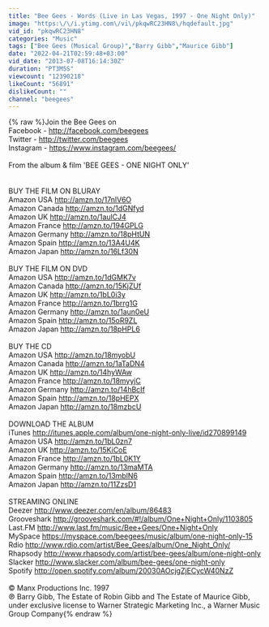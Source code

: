 ```yaml
---
title: "Bee Gees - Words (Live in Las Vegas, 1997 - One Night Only)"
image: "https:\/\/i.ytimg.com\/vi\/pkqwRC23HN8\/hqdefault.jpg"
vid_id: "pkqwRC23HN8"
categories: "Music"
tags: ["Bee Gees (Musical Group)","Barry Gibb","Maurice Gibb"]
date: "2022-04-21T02:59:48+03:00"
vid_date: "2013-07-08T16:14:30Z"
duration: "PT3M5S"
viewcount: "12390218"
likeCount: "56891"
dislikeCount: ""
channel: "beegees"
---
```

{% raw %}Join the Bee Gees on <br />Facebook - <a rel="nofollow" target="blank" href="http://facebook.com/beegees">http://facebook.com/beegees</a> <br />Twitter - <a rel="nofollow" target="blank" href="http://twitter.com/beegees">http://twitter.com/beegees</a><br />Instagram - <a rel="nofollow" target="blank" href="https://www.instagram.com/beegees/">https://www.instagram.com/beegees/</a><br /><br />From the album &amp; film 'BEE GEES - ONE NIGHT ONLY'<br /><br /><br />BUY THE FILM ON BLURAY<br />Amazon USA <a rel="nofollow" target="blank" href="http://amzn.to/17nlV6O">http://amzn.to/17nlV6O</a><br />Amazon Canada <a rel="nofollow" target="blank" href="http://amzn.to/1dGNfyd">http://amzn.to/1dGNfyd</a><br />Amazon UK <a rel="nofollow" target="blank" href="http://amzn.to/1aulCJ4">http://amzn.to/1aulCJ4</a><br />Amazon France <a rel="nofollow" target="blank" href="http://amzn.to/194GPLG">http://amzn.to/194GPLG</a><br />Amazon Germany <a rel="nofollow" target="blank" href="http://amzn.to/18pHtUN">http://amzn.to/18pHtUN</a><br />Amazon Spain <a rel="nofollow" target="blank" href="http://amzn.to/13A4U4K">http://amzn.to/13A4U4K</a><br />Amazon Japan <a rel="nofollow" target="blank" href="http://amzn.to/16Lf30N">http://amzn.to/16Lf30N</a><br /><br />BUY THE FILM ON DVD<br />Amazon USA <a rel="nofollow" target="blank" href="http://amzn.to/1dGMK7v">http://amzn.to/1dGMK7v</a><br />Amazon Canada <a rel="nofollow" target="blank" href="http://amzn.to/15KjZUf">http://amzn.to/15KjZUf</a><br />Amazon UK <a rel="nofollow" target="blank" href="http://amzn.to/1bL0i3y">http://amzn.to/1bL0i3y</a><br />Amazon France <a rel="nofollow" target="blank" href="http://amzn.to/1brrg1G">http://amzn.to/1brrg1G</a><br />Amazon Germany <a rel="nofollow" target="blank" href="http://amzn.to/1aun0eU">http://amzn.to/1aun0eU</a><br />Amazon Spain <a rel="nofollow" target="blank" href="http://amzn.to/15oR9ZL">http://amzn.to/15oR9ZL</a><br />Amazon Japan <a rel="nofollow" target="blank" href="http://amzn.to/18pHPL6">http://amzn.to/18pHPL6</a><br /><br />BUY THE CD<br />Amazon USA <a rel="nofollow" target="blank" href="http://amzn.to/18myobU">http://amzn.to/18myobU</a><br />Amazon Canada <a rel="nofollow" target="blank" href="http://amzn.to/1aTaDN4">http://amzn.to/1aTaDN4</a><br />Amazon UK <a rel="nofollow" target="blank" href="http://amzn.to/14hyWAw">http://amzn.to/14hyWAw</a><br />Amazon France <a rel="nofollow" target="blank" href="http://amzn.to/18myyjC">http://amzn.to/18myyjC</a><br />Amazon Germany <a rel="nofollow" target="blank" href="http://amzn.to/14hBcIf">http://amzn.to/14hBcIf</a><br />Amazon Spain <a rel="nofollow" target="blank" href="http://amzn.to/18pHEPX">http://amzn.to/18pHEPX</a><br />Amazon Japan <a rel="nofollow" target="blank" href="http://amzn.to/18mzbcU">http://amzn.to/18mzbcU</a><br /><br />DOWNLOAD THE ALBUM<br />iTunes <a rel="nofollow" target="blank" href="http://itunes.apple.com/album/one-night-only-live/id270899149">http://itunes.apple.com/album/one-night-only-live/id270899149</a><br />Amazon USA <a rel="nofollow" target="blank" href="http://amzn.to/1bL0zn7">http://amzn.to/1bL0zn7</a><br />Amazon UK <a rel="nofollow" target="blank" href="http://amzn.to/15KiCoE">http://amzn.to/15KiCoE</a><br />Amazon France <a rel="nofollow" target="blank" href="http://amzn.to/1bL0K1Y">http://amzn.to/1bL0K1Y</a><br />Amazon Germany <a rel="nofollow" target="blank" href="http://amzn.to/13maMTA">http://amzn.to/13maMTA</a><br />Amazon Spain <a rel="nofollow" target="blank" href="http://amzn.to/13mblN6">http://amzn.to/13mblN6</a><br />Amazon Japan <a rel="nofollow" target="blank" href="http://amzn.to/11ZzsD1">http://amzn.to/11ZzsD1</a><br /><br />STREAMING ONLINE <br />Deezer <a rel="nofollow" target="blank" href="http://www.deezer.com/en/album/86483">http://www.deezer.com/en/album/86483</a><br />Grooveshark <a rel="nofollow" target="blank" href="http://grooveshark.com/#!/album/One+Night+Only/1103805">http://grooveshark.com/#!/album/One+Night+Only/1103805</a><br />Last.FM <a rel="nofollow" target="blank" href="http://www.last.fm/music/Bee+Gees/One+Night+Only">http://www.last.fm/music/Bee+Gees/One+Night+Only</a><br />MySpace <a rel="nofollow" target="blank" href="https://myspace.com/beegees/music/album/one-night-only-15">https://myspace.com/beegees/music/album/one-night-only-15</a><br />Rdio <a rel="nofollow" target="blank" href="http://www.rdio.com/artist/Bee_Gees/album/One_Night_Only/">http://www.rdio.com/artist/Bee_Gees/album/One_Night_Only/</a><br />Rhapsody <a rel="nofollow" target="blank" href="http://www.rhapsody.com/artist/bee-gees/album/one-night-only">http://www.rhapsody.com/artist/bee-gees/album/one-night-only</a><br />Slacker <a rel="nofollow" target="blank" href="http://www.slacker.com/album/bee-gees/one-night-only">http://www.slacker.com/album/bee-gees/one-night-only</a><br />Spotify <a rel="nofollow" target="blank" href="http://open.spotify.com/album/20030AOcjgZjECycW40NzZ">http://open.spotify.com/album/20030AOcjgZjECycW40NzZ</a><br /><br />© Manx Productions Inc. 1997<br />℗ Barry Gibb, The Estate of Robin Gibb and The Estate of Maurice Gibb, under exclusive license to Warner Strategic Marketing Inc., a Warner Music Group Company{% endraw %}
